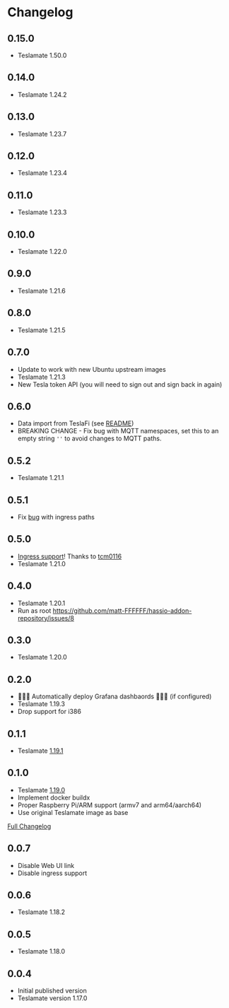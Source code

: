 # Changelog

## 0.15.0

* Teslamate 1.50.0

## 0.14.0

* Teslamate 1.24.2

## 0.13.0

* Teslamate 1.23.7

## 0.12.0

* Teslamate 1.23.4

## 0.11.0

* Teslamate 1.23.3

## 0.10.0

* Teslamate 1.22.0

## 0.9.0

* Teslamate 1.21.6

## 0.8.0

* Teslamate 1.21.5

## 0.7.0

* Update to work with new Ubuntu upstream images
* Teslamate 1.21.3
* New Tesla token API (you will need to sign out and sign back in again)

## 0.6.0

* Data import from TeslaFi (see [README](https://github.com/matt-FFFFFF/hassio-addon-repository/blob/master/teslamate/README.md))
* BREAKING CHANGE - Fix bug with MQTT namespaces, set this to an empty string `''` to avoid changes to MQTT paths.

## 0.5.2

* Teslamate 1.21.1

## 0.5.1

* Fix [bug](https://github.com/matt-FFFFFF/hassio-addon-teslamate/pull/12) with ingress paths

## 0.5.0

* [Ingress support](https://github.com/matt-FFFFFF/hassio-addon-teslamate/pull/1)! Thanks to [tcm0116](https://github.com/tcm0116)
* Teslamate 1.21.0

## 0.4.0

* Teslamate 1.20.1
* Run as root <https://github.com/matt-FFFFFF/hassio-addon-repository/issues/8>

## 0.3.0

* Teslamate 1.20.0

## 0.2.0

* 🎉🎉🎉 Automatically deploy Grafana dashbaords 🎉🎉🎉 (if configured)
* Teslamate 1.19.3
* Drop support for i386

## 0.1.1

* Teslamate [1.19.1](https://github.com/adriankumpf/teslamate/releases/tag/v1.19.1)

## 0.1.0

* Teslamate [1.19.0](https://github.com/adriankumpf/teslamate/releases/tag/v1.19.0)
* Implement docker buildx
* Proper Raspberry Pi/ARM support (armv7 and arm64/aarch64)
* Use original Teslamate image as base

[Full Changelog](https://github.com/matt-FFFFFF/hassio-addon-repository/blob/master/teslamate/CHANGELOG.md)

## 0.0.7

* Disable Web UI link
* Disable ingress support

## 0.0.6

* Teslamate 1.18.2

## 0.0.5

* Teslamate 1.18.0

## 0.0.4

* Initial published version
* Teslamate version 1.17.0
